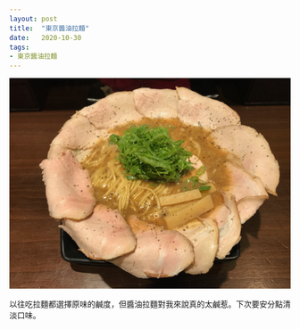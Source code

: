 ```yaml
---
layout: post
title:  "東京醬油拉麵"
date:   2020-10-30
tags:
- 東京醬油拉麵
---
```

![東京醬油拉麵](/assets/media/2020-10-30-no-ramen-no-life.jpeg)

以往吃拉麵都選擇原味的鹹度，但醬油拉麵對我來說真的太鹹惹。下次要安分點清淡口味。
